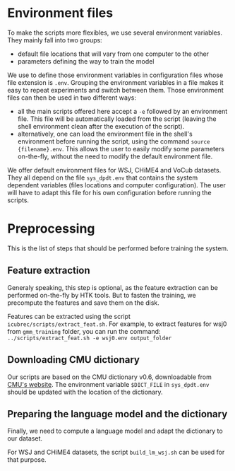# Environment files

To make the scripts more flexibles, we use several environment variables. They
mainly fall into two groups:
* default file locations that will vary from one computer to the other
* parameters defining the way to train the model

We use to define those environment variables in configuration files whose file
extension is `.env`. Grouping the environment variables in a file makes it easy
to repeat experiments and switch between them. Those environment files can then
be used in two different ways:
* all the main scripts offered here accept a `-e` followed by an environment
  file. This file will be automatically loaded from the script (leaving the
shell environment clean after the execution of the script).
* alternatively, one can load the environment file in the shell's environment
  before running the script, using the command `source {filename}.env`. This
allows the user to easily modify some parameters on-the-fly, without the need
to modify the default environment file.

We offer default environment files for WSJ, CHiME4 and VoCub datasets. They all
depend on the file `sys_dpdt.env` that contains the system dependent variables
(files locations and computer configuration). The user will have to adapt this
file for his own configuration before running the scripts.

# Preprocessing

This is the list of steps that should be performed before training the system.

## Feature extraction

Generaly speaking, this step is optional, as the feature extraction can be
performed on-the-fly by HTK tools. But to fasten the training, we precompute
the features and save them on the disk.

Features can be extracted using the script `icubrec/scripts/extract_feat.sh`.
For example, to extract features for wsj0 from `gmm_training` folder, you can
run the command: ``` ../scripts/extract_feat.sh -e wsj0.env output_folder ```

## Downloading CMU dictionary

Our scripts are based on the CMU dictionary v0.6, downloadable from [CMU's
website](http://www.speech.cs.cmu.edu/cgi-bin/cmudict). The environment
variable `$DICT_FILE` in `sys_dpdt.env` should be updated with the location of
the dictionary.

## Preparing the language model and the dictionary

Finally, we need to compute a language model and adapt the dictionary to our
dataset.

For WSJ and CHiME4 datasets, the script `build_lm_wsj.sh` can be used for that
purpose.
